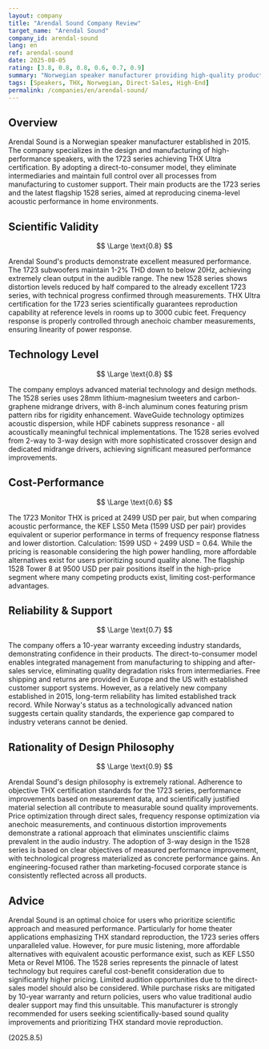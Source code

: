 ```yaml
---
layout: company
title: "Arendal Sound Company Review"
target_name: "Arendal Sound"
company_id: arendal-sound
lang: en
ref: arendal-sound
date: 2025-08-05
rating: [3.8, 0.8, 0.8, 0.6, 0.7, 0.9]
summary: "Norwegian speaker manufacturer providing high-quality products through scientific approach and direct-to-consumer model."
tags: [Speakers, THX, Norwegian, Direct-Sales, High-End]
permalink: /companies/en/arendal-sound/
---
```


## Overview

Arendal Sound is a Norwegian speaker manufacturer established in 2015. The company specializes in the design and manufacturing of high-performance speakers, with the 1723 series achieving THX Ultra certification. By adopting a direct-to-consumer model, they eliminate intermediaries and maintain full control over all processes from manufacturing to customer support. Their main products are the 1723 series and the latest flagship 1528 series, aimed at reproducing cinema-level acoustic performance in home environments.

## Scientific Validity

$$ \Large \text{0.8} $$

Arendal Sound's products demonstrate excellent measured performance. The 1723 subwoofers maintain 1-2% THD down to below 20Hz, achieving extremely clean output in the audible range. The new 1528 series shows distortion levels reduced by half compared to the already excellent 1723 series, with technical progress confirmed through measurements. THX Ultra certification for the 1723 series scientifically guarantees reproduction capability at reference levels in rooms up to 3000 cubic feet. Frequency response is properly controlled through anechoic chamber measurements, ensuring linearity of power response.

## Technology Level

$$ \Large \text{0.8} $$

The company employs advanced material technology and design methods. The 1528 series uses 28mm lithium-magnesium tweeters and carbon-graphene midrange drivers, with 8-inch aluminum cones featuring prism pattern ribs for rigidity enhancement. WaveGuide technology optimizes acoustic dispersion, while HDF cabinets suppress resonance - all acoustically meaningful technical implementations. The 1528 series evolved from 2-way to 3-way design with more sophisticated crossover design and dedicated midrange drivers, achieving significant measured performance improvements.

## Cost-Performance

$$ \Large \text{0.6} $$

The 1723 Monitor THX is priced at 2499 USD per pair, but when comparing acoustic performance, the KEF LS50 Meta (1599 USD per pair) provides equivalent or superior performance in terms of frequency response flatness and lower distortion. Calculation: 1599 USD ÷ 2499 USD = 0.64. While the pricing is reasonable considering the high power handling, more affordable alternatives exist for users prioritizing sound quality alone. The flagship 1528 Tower 8 at 9500 USD per pair positions itself in the high-price segment where many competing products exist, limiting cost-performance advantages.

## Reliability & Support

$$ \Large \text{0.7} $$

The company offers a 10-year warranty exceeding industry standards, demonstrating confidence in their products. The direct-to-consumer model enables integrated management from manufacturing to shipping and after-sales service, eliminating quality degradation risks from intermediaries. Free shipping and returns are provided in Europe and the US with established customer support systems. However, as a relatively new company established in 2015, long-term reliability has limited established track record. While Norway's status as a technologically advanced nation suggests certain quality standards, the experience gap compared to industry veterans cannot be denied.

## Rationality of Design Philosophy

$$ \Large \text{0.9} $$

Arendal Sound's design philosophy is extremely rational. Adherence to objective THX certification standards for the 1723 series, performance improvements based on measurement data, and scientifically justified material selection all contribute to measurable sound quality improvements. Price optimization through direct sales, frequency response optimization via anechoic measurements, and continuous distortion improvements demonstrate a rational approach that eliminates unscientific claims prevalent in the audio industry. The adoption of 3-way design in the 1528 series is based on clear objectives of measured performance improvement, with technological progress materialized as concrete performance gains. An engineering-focused rather than marketing-focused corporate stance is consistently reflected across all products.

## Advice

Arendal Sound is an optimal choice for users who prioritize scientific approach and measured performance. Particularly for home theater applications emphasizing THX standard reproduction, the 1723 series offers unparalleled value. However, for pure music listening, more affordable alternatives with equivalent acoustic performance exist, such as KEF LS50 Meta or Revel M106. The 1528 series represents the pinnacle of latest technology but requires careful cost-benefit consideration due to significantly higher pricing. Limited audition opportunities due to the direct-sales model should also be considered. While purchase risks are mitigated by 10-year warranty and return policies, users who value traditional audio dealer support may find this unsuitable. This manufacturer is strongly recommended for users seeking scientifically-based sound quality improvements and prioritizing THX standard movie reproduction.

(2025.8.5)
